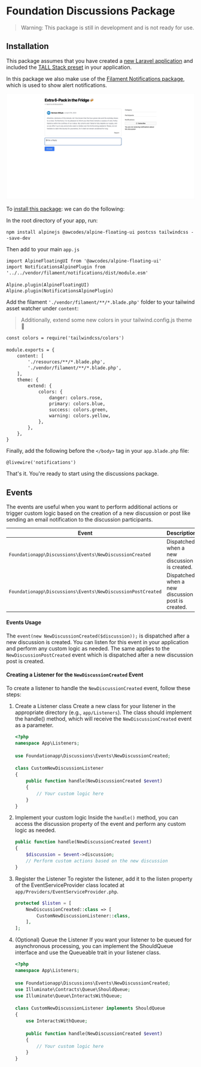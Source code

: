 # Foundation Discussions Package

> Warning: This package is still in development and is not ready for use.

## Installation

This package assumes that you have created a [new Laravel application](https://laravel.com/docs/#your-first-laravel-project) and included the [TALL Stack preset](https://github.com/laravel-frontend-presets/tall) in your application.

In this package we also make use of the [Filament Notifications package](https://filamentphp.com/docs/notifications/installation), which is used to show alert notifications.

![Notification Animated GIF](/assets/img/notifications.gif)

To [install this package](https://filamentphp.com/docs/notifications/installation): we can do the following:

In the root directory of your app, run:

```
npm install alpinejs @awcodes/alpine-floating-ui postcss tailwindcss --save-dev
```

Then add to your main `app.js`

```
import AlpineFloatingUI from '@awcodes/alpine-floating-ui'
import NotificationsAlpinePlugin from '../../vendor/filament/notifications/dist/module.esm'

Alpine.plugin(AlpineFloatingUI)
Alpine.plugin(NotificationsAlpinePlugin)
```

Add the filament `'./vendor/filament/**/*.blade.php'` folder to your tailwind asset watcher under `content`:

> Additionally, extend some new colors in your tailwind.config.js theme 🎨

```
const colors = require('tailwindcss/colors')

module.exports = {
    content: [
        './resources/**/*.blade.php',
        './vendor/filament/**/*.blade.php',
    ],
    theme: {
        extend: {
            colors: {
                danger: colors.rose,
                primary: colors.blue,
                success: colors.green,
                warning: colors.yellow,
            },
        },
    },
}
```

Finally, add the following before the `</body>` tag in your `app.blade.php` file:

```
@livewire('notifications')
```

That's it. You're ready to start using the discussions package.

##

## Events

The events are useful when you want to perform additional actions or trigger custom logic based on the creation of a new discussion or post like sending an email notification to the discussion participants.

| Event                                                       | Description                                       |
| ----------------------------------------------------------- | ------------------------------------------------- |
| `Foundationapp\Discussions\Events\NewDiscussionCreated`     | Dispatched when a new discussion is created.      |
| `Foundationapp\Discussions\Events\NewDiscussionPostCreated` | Dispatched when a new discussion post is created. |

#### Events Usage

The `event(new NewDiscussionCreated($discussion));` is dispatched after a new discussion is created. You can listen for this event in your application and perform any custom logic as needed. The same applies to the `NewDiscussionPostCreated` event which is dispatched after a new discussion post is created.

#### Creating a Listener for the `NewDiscussionCreated` Event

To create a listener to handle the `NewDiscussionCreated` event, follow these steps:

1. Create a Listener class
   Create a new class for your listener in the appropriate directory (e.g., `app/Listeners`). The class should implement the handle() method, which will receive the `NewDiscussionCreated` event as a parameter.

   ```php
   <?php
   namespace App\Listeners;

   use Foundationapp\Discussions\Events\NewDiscussionCreated;

   class CustomNewDiscussionListener
   {
       public function handle(NewDiscussionCreated $event)
       {
           // Your custom logic here
       }
   }
   ```

2. Implement your custom logic
   Inside the `handle()` method, you can access the discussion property of the event and perform any custom logic as needed.

   ```php
   public function handle(NewDiscussionCreated $event)
   {
       $discussion = $event->discussion;
       // Perform custom actions based on the new discussion
   }
   ```

3. Register the Listener
   To register the listener, add it to the listen property of the EventServiceProvider class located at `app/Providers/EventServiceProvider.php`.

   ```php
   protected $listen = [
       NewDiscussionCreated::class => [
           CustomNewDiscussionListener::class,
       ],
   ];
   ```

4. (Optional) Queue the Listener
   If you want your listener to be queued for asynchronous processing, you can implement the ShouldQueue interface and use the Queueable trait in your listener class.

   ```php
   <?php
   namespace App\Listeners;

   use Foundationapp\Discussions\Events\NewDiscussionCreated;
   use Illuminate\Contracts\Queue\ShouldQueue;
   use Illuminate\Queue\InteractsWithQueue;

   class CustomNewDiscussionListener implements ShouldQueue
   {
       use InteractsWithQueue;

       public function handle(NewDiscussionCreated $event)
       {
           // Your custom logic here
       }
   }
   ```
